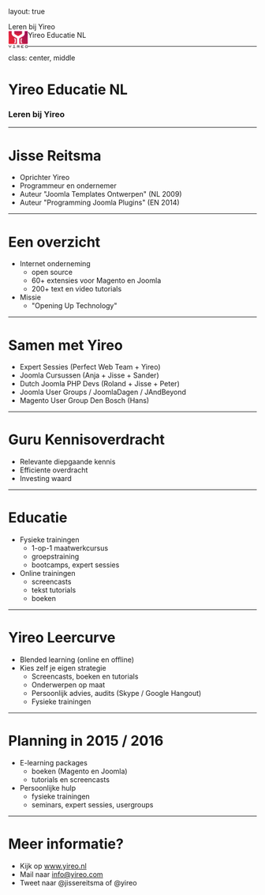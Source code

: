 layout: true
<div class="slide-heading">Leren bij Yireo</div>
<div class="slide-footer">
    <img src="images/yireo-logo.png" width="40" align="left" /> <span>Yireo Educatie NL</span>
</div>

---
class: center, middle
# Yireo Educatie NL
### Leren bij Yireo

---
# Jisse Reitsma
- Oprichter Yireo
- Programmeur en ondernemer
- Auteur "Joomla Templates Ontwerpen" (NL 2009)
- Auteur "Programming Joomla Plugins" (EN 2014)

---
# Een overzicht
- Internet onderneming
    - open source
    - 60+ extensies voor Magento en Joomla
    - 200+ text en video tutorials
- Missie
    - "Opening Up Technology"

---
# Samen met Yireo
- Expert Sessies (Perfect Web Team + Yireo)
- Joomla Cursussen (Anja + Jisse + Sander)
- Dutch Joomla PHP Devs (Roland + Jisse + Peter)
- Joomla User Groups / JoomlaDagen / JAndBeyond
- Magento User Group Den Bosch (Hans)

---
# Guru Kennisoverdracht
- Relevante diepgaande kennis
- Efficiente overdracht
- Investing waard

---
# Educatie
- Fysieke trainingen
    - 1-op-1 maatwerkcursus
    - groepstraining
    - bootcamps, expert sessies
- Online trainingen
    - screencasts
    - tekst tutorials
    - boeken

---
# Yireo Leercurve
- Blended learning (online en offline)
- Kies zelf je eigen strategie
    - Screencasts, boeken en tutorials
    - Onderwerpen op maat
    - Persoonlijk advies, audits (Skype / Google Hangout)
    - Fysieke trainingen

---
# Planning in 2015 / 2016
- E-learning packages
    - boeken (Magento en Joomla)
    - tutorials en screencasts
- Persoonlijke hulp
    - fysieke trainingen
    - seminars, expert sessies, usergroups

---
# Meer informatie?
- Kijk op www.yireo.nl
- Mail naar info@yireo.com
- Tweet naar @jissereitsma of @yireo

